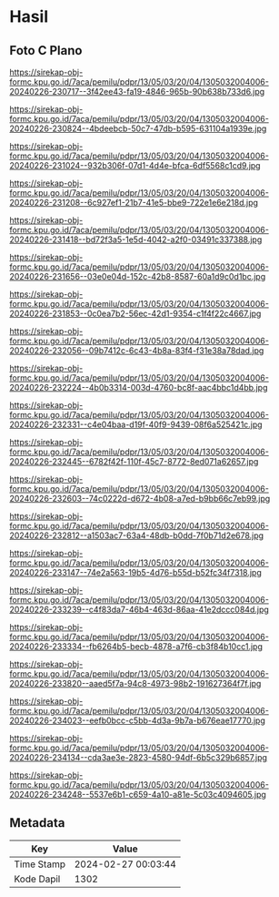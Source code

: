 # Hasil

## Foto C Plano

https://sirekap-obj-formc.kpu.go.id/7aca/pemilu/pdpr/13/05/03/20/04/1305032004006-20240226-230717--3f42ee43-fa19-4846-965b-90b638b733d6.jpg

https://sirekap-obj-formc.kpu.go.id/7aca/pemilu/pdpr/13/05/03/20/04/1305032004006-20240226-230824--4bdeebcb-50c7-47db-b595-631104a1939e.jpg

https://sirekap-obj-formc.kpu.go.id/7aca/pemilu/pdpr/13/05/03/20/04/1305032004006-20240226-231024--932b306f-07d1-4d4e-bfca-6df5568c1cd9.jpg

https://sirekap-obj-formc.kpu.go.id/7aca/pemilu/pdpr/13/05/03/20/04/1305032004006-20240226-231208--6c927ef1-21b7-41e5-bbe9-722e1e6e218d.jpg

https://sirekap-obj-formc.kpu.go.id/7aca/pemilu/pdpr/13/05/03/20/04/1305032004006-20240226-231418--bd72f3a5-1e5d-4042-a2f0-03491c337388.jpg

https://sirekap-obj-formc.kpu.go.id/7aca/pemilu/pdpr/13/05/03/20/04/1305032004006-20240226-231656--03e0e04d-152c-42b8-8587-60a1d9c0d1bc.jpg

https://sirekap-obj-formc.kpu.go.id/7aca/pemilu/pdpr/13/05/03/20/04/1305032004006-20240226-231853--0c0ea7b2-56ec-42d1-9354-c1f4f22c4667.jpg

https://sirekap-obj-formc.kpu.go.id/7aca/pemilu/pdpr/13/05/03/20/04/1305032004006-20240226-232056--09b7412c-6c43-4b8a-83f4-f31e38a78dad.jpg

https://sirekap-obj-formc.kpu.go.id/7aca/pemilu/pdpr/13/05/03/20/04/1305032004006-20240226-232224--4b0b3314-003d-4760-bc8f-aac4bbc1d4bb.jpg

https://sirekap-obj-formc.kpu.go.id/7aca/pemilu/pdpr/13/05/03/20/04/1305032004006-20240226-232331--c4e04baa-d19f-40f9-9439-08f6a525421c.jpg

https://sirekap-obj-formc.kpu.go.id/7aca/pemilu/pdpr/13/05/03/20/04/1305032004006-20240226-232445--6782f42f-110f-45c7-8772-8ed071a62657.jpg

https://sirekap-obj-formc.kpu.go.id/7aca/pemilu/pdpr/13/05/03/20/04/1305032004006-20240226-232603--74c0222d-d672-4b08-a7ed-b9bb66c7eb99.jpg

https://sirekap-obj-formc.kpu.go.id/7aca/pemilu/pdpr/13/05/03/20/04/1305032004006-20240226-232812--a1503ac7-63a4-48db-b0dd-7f0b71d2e678.jpg

https://sirekap-obj-formc.kpu.go.id/7aca/pemilu/pdpr/13/05/03/20/04/1305032004006-20240226-233147--74e2a563-19b5-4d76-b55d-b52fc34f7318.jpg

https://sirekap-obj-formc.kpu.go.id/7aca/pemilu/pdpr/13/05/03/20/04/1305032004006-20240226-233239--c4f83da7-46b4-463d-86aa-41e2dccc084d.jpg

https://sirekap-obj-formc.kpu.go.id/7aca/pemilu/pdpr/13/05/03/20/04/1305032004006-20240226-233334--fb6264b5-becb-4878-a7f6-cb3f84b10cc1.jpg

https://sirekap-obj-formc.kpu.go.id/7aca/pemilu/pdpr/13/05/03/20/04/1305032004006-20240226-233820--aaed5f7a-94c8-4973-98b2-191627364f7f.jpg

https://sirekap-obj-formc.kpu.go.id/7aca/pemilu/pdpr/13/05/03/20/04/1305032004006-20240226-234023--eefb0bcc-c5bb-4d3a-9b7a-b676eae17770.jpg

https://sirekap-obj-formc.kpu.go.id/7aca/pemilu/pdpr/13/05/03/20/04/1305032004006-20240226-234134--cda3ae3e-2823-4580-94df-6b5c329b6857.jpg

https://sirekap-obj-formc.kpu.go.id/7aca/pemilu/pdpr/13/05/03/20/04/1305032004006-20240226-234248--5537e6b1-c659-4a10-a81e-5c03c4094605.jpg


## Metadata

| Key        | Value               |
| ---------- | ------------------- |
| Time Stamp | 2024-02-27 00:03:44 |
| Kode Dapil | 1302                |




